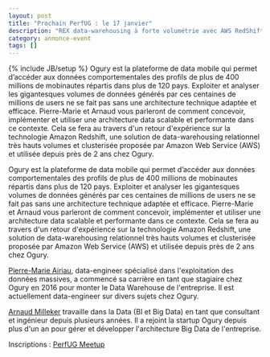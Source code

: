 ```yaml
---
layout: post
title: "Prochain PerfUG : le 17 janvier"
description: "REX data-warehousing à forte volumétrie avec AWS RedShift"
category: annonce-event
tags: []
---
```

{% include JB/setup %}
Ogury est la plateforme de data mobile qui permet d’accéder aux données comportementales des profils de plus de 400 millions de mobinautes répartis dans plus de 120 pays. Exploiter et analyser les gigantesques volumes de données générés par ces centaines de millions de users ne se fait pas sans une architecture technique adaptée et efficace. Pierre-Marie et Arnaud vous parleront de comment concevoir, implémenter et utiliser une architecture data scalable et performante dans ce contexte. Cela se fera au travers d'un retour d'expérience sur la technologie Amazon Redshift, une solution de data-warehousing relationnel très hauts volumes et clusterisée proposée par Amazon Web Service (AWS) et utilisée depuis près de 2 ans chez Ogury.

<!-- more -->

Ogury est la plateforme de data mobile qui permet d’accéder aux données comportementales des profils de plus de 400 millions de mobinautes répartis dans plus de 120 pays. Exploiter et analyser les gigantesques volumes de données générés par ces centaines de millions de users ne se fait pas sans une architecture technique adaptée et efficace. Pierre-Marie et Arnaud vous parleront de comment concevoir, implémenter et utiliser une architecture data scalable et performante dans ce contexte. Cela se fera au travers d'un retour d'expérience sur la technologie Amazon Redshift, une solution de data-warehousing relationnel très hauts volumes et clusterisée proposée par Amazon Web Service (AWS) et utilisée depuis près de 2 ans chez Ogury.

[Pierre-Marie Airiau](https://www.linkedin.com/in/pierre-marie-airiau-86090611b/), data-engineer spécialisé dans l'exploitation des données massives, a commencé sa carrière en tant que stagiaire chez Ogury en 2016 pour monter le Data Warehouse de l'entreprise. 
Il est actuellement data-engineer sur divers sujets chez Ogury.
 
[Arnaud Milleker](https://www.linkedin.com/in/arnaudmilleker/) travaille dans la Data (BI et Big Data) en tant que consultant et ingénieur depuis plusieurs années.
Il a rejoint la startup Ogury depuis plus d'un an pour gérer et développer l'architecture Big Data de l'entreprise.

Inscriptions : [PerfUG Meetup](https://www.meetup.com/fr-FR/PerfUG/events/244682721/)
